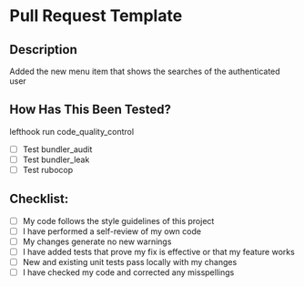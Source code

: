 # Pull Request Template

## Description

Added the new menu item that shows the searches of the
authenticated user


## How Has This Been Tested?

lefthook run code_quality_control

- [ ] Test bundler_audit
- [ ] Test bundler_leak
- [ ] Test rubocop

## Checklist:

- [ ] My code follows the style guidelines of this project
- [ ] I have performed a self-review of my own code
- [ ] My changes generate no new warnings
- [ ] I have added tests that prove my fix is effective or that my feature works
- [ ] New and existing unit tests pass locally with my changes
- [ ] I have checked my code and corrected any misspellings
